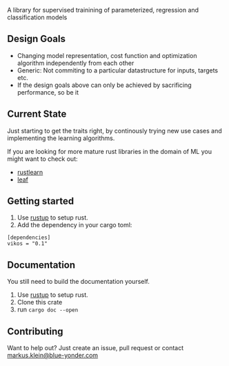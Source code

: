 A library for supervised trainining of parameterized, regression and classification models

Design Goals
------------

* Changing model representation, cost function and optimization algorithm independently from each other
* Generic: Not commiting to a particular datastructure for inputs, targets etc.
* If the design goals above can only be achieved by sacrificing performance, so be it 

Current State
-------------

Just starting to get the traits right, by continously trying new use cases
and implementing the learning algorithms.

If you are looking for more mature rust libraries in the domain of ML you might want to check out:
* [rustlearn]
* [leaf]

Getting started
---------------

1. Use [rustup] to setup rust.
3. Add the dependency in your cargo toml:
```
[dependencies]
vikos = "0.1"
```

Documentation
-------------

You still need to build the documentation yourself.

1. Use [rustup] to setup rust.
2. Clone this crate
3. run `cargo doc --open`

Contributing
------------

Want to help out? Just create an issue, pull request or contact markus.klein@blue-yonder.com

[rustup]:  http://www.rustup.rs
[rustlearn]: https://github.com/maciejkula/rustlearn
[leaf]: https://github.com/autumnai/leaf